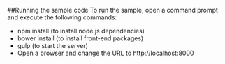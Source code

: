 ##Running the sample code
To run the sample, open a command prompt and execute the following commands:

 -  npm install (to install node.js dependencies)
 -  bower install (to install front-end packages)
 -  gulp (to start the server)
 -  Open a browser and change the URL to http://localhost:8000